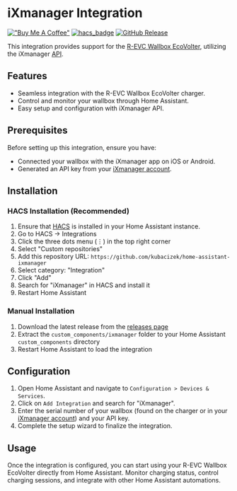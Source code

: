 # iXmanager Integration

[!["Buy Me A Coffee"](https://www.buymeacoffee.com/assets/img/custom_images/orange_img.png)](https://buymeacoffee.com/kubacizek)
[![hacs_badge](https://img.shields.io/badge/HACS-Custom-orange.svg)](https://github.com/hacs/integration)
[![GitHub Release](https://img.shields.io/github/release/kubacizek/home-assistant-ixmanager.svg)](https://github.com/kubacizek/home-assistant-ixmanager/releases)

This integration provides support for the [R-EVC Wallbox EcoVolter](https://r-evc.com/index.php?route=product/product&path=60&product_id=135), utilizing the iXmanager [API](https://evcharger.ixcommand.com).

## Features
- Seamless integration with the R-EVC Wallbox EcoVolter charger.
- Control and monitor your wallbox through Home Assistant.
- Easy setup and configuration with iXmanager API.

## Prerequisites
Before setting up this integration, ensure you have:
- Connected your wallbox with the iXmanager app on iOS or Android.
- Generated an API key from your [iXmanager account](https://www.ixfield.com/app/account).

## Installation

### HACS Installation (Recommended)
1. Ensure that [HACS](https://hacs.xyz) is installed in your Home Assistant instance.
2. Go to HACS → Integrations
3. Click the three dots menu (⋮) in the top right corner
4. Select "Custom repositories"
5. Add this repository URL: `https://github.com/kubacizek/home-assistant-ixmanager`
6. Select category: "Integration"
7. Click "Add"
8. Search for "iXmanager" in HACS and install it
9. Restart Home Assistant

### Manual Installation
1. Download the latest release from the [releases page](https://github.com/kubacizek/home-assistant-ixmanager/releases)
2. Extract the `custom_components/ixmanager` folder to your Home Assistant `custom_components` directory
3. Restart Home Assistant to load the integration

## Configuration

1. Open Home Assistant and navigate to `Configuration > Devices & Services`.
2. Click on `Add Integration` and search for "iXmanager".
3. Enter the serial number of your wallbox (found on the charger or in your [iXmanager account](https://www.ixfield.com/app/account)) and your API key.
4. Complete the setup wizard to finalize the integration.

## Usage
Once the integration is configured, you can start using your R-EVC Wallbox EcoVolter directly from Home Assistant. Monitor charging status, control charging sessions, and integrate with other Home Assistant automations.
